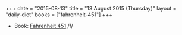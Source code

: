 +++
date = "2015-08-13"
title = "13 August 2015 (Thursday)"
layout = "daily-diet"
books = ["fahrenheit-451"]
+++

<ul>
<li class="entry books">Book: <a href="/books/fahrenheit-451">Fahrenheit 451</a> /f/</li>
</ul>